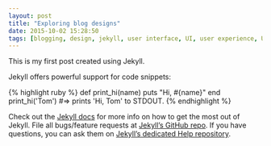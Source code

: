 ```yaml
---
layout: post
title: "Exploring blog designs"
date: 2015-10-02 15:28:50
tags: [blogging, design, jekyll, user interface, UI, user experience, UX, clarity, beauty, functionality, abc, 123, 234, 345, 4564, 5657, 576, 342]
---
```

This is my first post created using Jekyll.

Jekyll offers powerful support for code snippets:

{% highlight ruby %}
def print_hi(name)
  puts "Hi, #{name}"
end
print_hi('Tom')
#=> prints 'Hi, Tom' to STDOUT.
{% endhighlight %}

Check out the [Jekyll docs][jekyll] for more info on how to get the most out of Jekyll. File all bugs/feature requests at [Jekyll’s GitHub repo][jekyll-gh]. If you have questions, you can ask them on [Jekyll’s dedicated Help repository][jekyll-help].

[jekyll]:      http://jekyllrb.com
[jekyll-gh]:   https://github.com/jekyll/jekyll
[jekyll-help]: https://github.com/jekyll/jekyll-help
